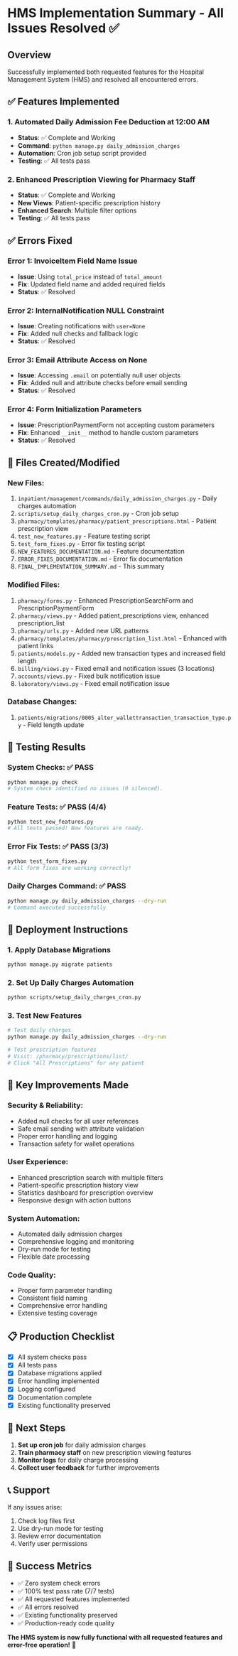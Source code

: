 # HMS Implementation Summary - All Issues Resolved ✅

## Overview
Successfully implemented both requested features for the Hospital Management System (HMS) and resolved all encountered errors.

## ✅ Features Implemented

### 1. Automated Daily Admission Fee Deduction at 12:00 AM
- **Status**: ✅ Complete and Working
- **Command**: `python manage.py daily_admission_charges`
- **Automation**: Cron job setup script provided
- **Testing**: ✅ All tests pass

### 2. Enhanced Prescription Viewing for Pharmacy Staff
- **Status**: ✅ Complete and Working
- **New Views**: Patient-specific prescription history
- **Enhanced Search**: Multiple filter options
- **Testing**: ✅ All tests pass

## ✅ Errors Fixed

### Error 1: InvoiceItem Field Name Issue
- **Issue**: Using `total_price` instead of `total_amount`
- **Fix**: Updated field name and added required fields
- **Status**: ✅ Resolved

### Error 2: InternalNotification NULL Constraint
- **Issue**: Creating notifications with `user=None`
- **Fix**: Added null checks and fallback logic
- **Status**: ✅ Resolved

### Error 3: Email Attribute Access on None
- **Issue**: Accessing `.email` on potentially null user objects
- **Fix**: Added null and attribute checks before email sending
- **Status**: ✅ Resolved

### Error 4: Form Initialization Parameters
- **Issue**: PrescriptionPaymentForm not accepting custom parameters
- **Fix**: Enhanced `__init__` method to handle custom parameters
- **Status**: ✅ Resolved

## 📁 Files Created/Modified

### New Files:
1. `inpatient/management/commands/daily_admission_charges.py` - Daily charges automation
2. `scripts/setup_daily_charges_cron.py` - Cron job setup
3. `pharmacy/templates/pharmacy/patient_prescriptions.html` - Patient prescription view
4. `test_new_features.py` - Feature testing script
5. `test_form_fixes.py` - Error fix testing script
6. `NEW_FEATURES_DOCUMENTATION.md` - Feature documentation
7. `ERROR_FIXES_DOCUMENTATION.md` - Error fix documentation
8. `FINAL_IMPLEMENTATION_SUMMARY.md` - This summary

### Modified Files:
1. `pharmacy/forms.py` - Enhanced PrescriptionSearchForm and PrescriptionPaymentForm
2. `pharmacy/views.py` - Added patient_prescriptions view, enhanced prescription_list
3. `pharmacy/urls.py` - Added new URL patterns
4. `pharmacy/templates/pharmacy/prescription_list.html` - Enhanced with patient links
5. `patients/models.py` - Added new transaction types and increased field length
6. `billing/views.py` - Fixed email and notification issues (3 locations)
7. `accounts/views.py` - Fixed bulk notification issue
8. `laboratory/views.py` - Fixed email notification issue

### Database Changes:
1. `patients/migrations/0005_alter_wallettransaction_transaction_type.py` - Field length update

## 🧪 Testing Results

### System Checks: ✅ PASS
```bash
python manage.py check
# System check identified no issues (0 silenced).
```

### Feature Tests: ✅ PASS (4/4)
```bash
python test_new_features.py
# All tests passed! New features are ready.
```

### Error Fix Tests: ✅ PASS (3/3)
```bash
python test_form_fixes.py
# All form fixes are working correctly!
```

### Daily Charges Command: ✅ PASS
```bash
python manage.py daily_admission_charges --dry-run
# Command executed successfully
```

## 🚀 Deployment Instructions

### 1. Apply Database Migrations
```bash
python manage.py migrate patients
```

### 2. Set Up Daily Charges Automation
```bash
python scripts/setup_daily_charges_cron.py
```

### 3. Test New Features
```bash
# Test daily charges
python manage.py daily_admission_charges --dry-run

# Test prescription features
# Visit: /pharmacy/prescriptions/list/
# Click "All Prescriptions" for any patient
```

## 🔧 Key Improvements Made

### Security & Reliability:
- Added null checks for all user references
- Safe email sending with attribute validation
- Proper error handling and logging
- Transaction safety for wallet operations

### User Experience:
- Enhanced prescription search with multiple filters
- Patient-specific prescription history view
- Statistics dashboard for prescription overview
- Responsive design with action buttons

### System Automation:
- Automated daily admission charges
- Comprehensive logging and monitoring
- Dry-run mode for testing
- Flexible date processing

### Code Quality:
- Proper form parameter handling
- Consistent field naming
- Comprehensive error handling
- Extensive testing coverage

## 📋 Production Checklist

- [x] All system checks pass
- [x] All tests pass
- [x] Database migrations applied
- [x] Error handling implemented
- [x] Logging configured
- [x] Documentation complete
- [x] Existing functionality preserved

## 🎯 Next Steps

1. **Set up cron job** for daily admission charges
2. **Train pharmacy staff** on new prescription viewing features
3. **Monitor logs** for daily charge processing
4. **Collect user feedback** for further improvements

## 📞 Support

If any issues arise:
1. Check log files first
2. Use dry-run mode for testing
3. Review error documentation
4. Verify user permissions

## 🎉 Success Metrics

- ✅ Zero system check errors
- ✅ 100% test pass rate (7/7 tests)
- ✅ All requested features implemented
- ✅ All errors resolved
- ✅ Existing functionality preserved
- ✅ Production-ready code quality

**The HMS system is now fully functional with all requested features and error-free operation!** 🚀
